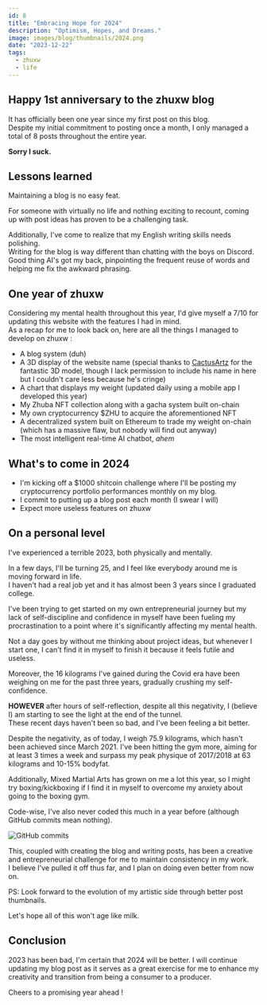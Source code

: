 ```yaml
---
id: 8
title: "Embracing Hope for 2024"
description: "Optimism, Hopes, and Dreams."
image: images/blog/thumbnails/2024.png
date: "2023-12-22"
tags:
  - zhuxw
  - life
---
```


## Happy 1st anniversary to the zhuxw blog

It has officially been one year since my first post on this blog. \
Despite my initial commitment to posting once a month, I only managed a total of
8 posts throughout the entire year.

**Sorry I suck.**

## Lessons learned

Maintaining a blog is no easy feat.

For someone with virtually no life and nothing exciting to recount, coming up
with post ideas has proven to be a challenging task.

Additionally, I've come to realize that my English writing skills needs
polishing. \
Writing for the blog is way different than chatting with the boys on Discord. \
Good thing AI's got my back, pinpointing the frequent reuse of words and helping
me fix the awkward phrasing.

## One year of zhuxw

Considering my mental health throughout this year, I'd give myself a 7/10 for
updating this website with the features I had in mind.\
As a recap for me to look back on, here are all the things I managed to develop on
zhuxw :

- A blog system (duh)
- A 3D display of the website name (special thanks to
  [CactusArtz](https://cactusartz.artstation.com/) for the fantastic 3D model,
  though I lack permission to include his name in here but I couldn't care less
  because he's cringe)
- A chart that displays my weight (updated daily using a mobile app I developed
  this year)
- My Zhuba NFT collection along with a gacha system built on-chain
- My own cryptocurrency $ZHU to acquire the aforementioned NFT
- A decentralized system built on Ethereum to trade my weight on-chain (which
  has a massive flaw, but nobody will find out anyway)
- The most intelligent real-time AI chatbot, _ahem_

## What's to come in 2024

- I'm kicking off a $1000 shitcoin challenge where I'll be posting my
  cryptocurrency portfolio performances monthly on my blog.
- I commit to putting up a blog post each month (I swear I will)
- Expect more useless features on zhuxw

## On a personal level

I've experienced a terrible 2023, both physically and mentally.

In a few days, I'll be turning 25, and I feel like everybody around me is moving
forward in life. \
I haven't had a real job yet and it has almost been 3 years since I graduated college.

I've been trying to get started on my own entrepreneurial journey but my lack of
self-discipline and confidence in myself have been fueling my procrastination to
a point where it's significantly affecting my mental health.

Not a day goes by without me thinking about project ideas, but whenever I start
one, I can't find it in myself to finish it because it feels futile and useless.

Moreover, the 16 kilograms I've gained during the Covid era have been weighing
on me for the past three years, gradually crushing my self-confidence.

**HOWEVER** after hours of self-reflection, despite all this negativity, I
(believe I) am starting to see the light at the end of the tunnel. \
These recent days haven't been so bad, and I've been feeling a bit better.

Despite the negativity, as of today, I weigh 75.9 kilograms, which hasn't been
achieved since March 2021. I've been hitting the gym more, aiming for at least 3
times a week and surpass my peak physique of 2017/2018 at 63 kilograms and
10-15% bodyfat.

Additionally, Mixed Martial Arts has grown on me a lot this year, so I might try
boxing/kickboxing if I find it in myself to overcome my anxiety about going to
the boxing gym.

Code-wise, I've also never coded this much in a year before (although GitHub
commits mean nothing).

![GitHub commits](/images/blog/8-commits.png)

This, coupled with creating the blog and writing posts, has been a creative and
entrepreneurial challenge for me to maintain consistency in my work. \
I believe I've pulled it off thus far, and I plan on doing even better from now on.

PS: Look forward to the evolution of my artistic side through better post
thumbnails.

Let's hope all of this won't age like milk.

## Conclusion

2023 has been bad, I'm certain that 2024 will be better. I will continue
updating my blog post as it serves as a great exercise for me to enhance my
creativity and transition from being a consumer to a producer.

Cheers to a promising year ahead !
